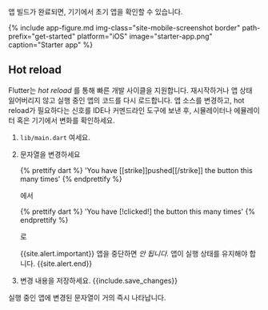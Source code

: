 앱 빌드가 완료되면, 기기에서 초기 앱을 확인할 수 있습니다. 

{% include app-figure.md img-class="site-mobile-screenshot border"
    path-prefix="get-started" platform="iOS" image="starter-app.png"
    caption="Starter app" %}

## Hot reload

Flutter는 _hot reload_ 를 통해 빠른 개발 사이클을 지원합니다. 
재시작하거나 앱 상태 잃어버리지 않고 실행 중인 앱의 코드를 다시 로드합니다. 
앱 소스를 변경하고, hot reload가 필요하다는 신호를 IDE나 커멘드라인 도구에 보낸 후, 
시뮬레이터나 에뮬레이터 혹은 기기에서 변화를 확인하세요. 

 1. `lib/main.dart` 여세요.
 1. 문자열을 변경하세요

    {% prettify dart %}
      'You have [[strike]]pushed[[/strike]] the button this many times'
    {% endprettify %}

    에서

    {% prettify dart %}
      'You have [!clicked!] the button this many times'
    {% endprettify %}

    로 

    {{site.alert.important}}
      앱을 중단하면 _안 됩니다._ 앱이 실행 상태를 유지해야 합니다.
    {{site.alert.end}}

 1. 변경 내용을 저장하세요. {{include.save_changes}}

실행 중인 앱에 변경된 문자열이 거의 즉시 나타납니다.
